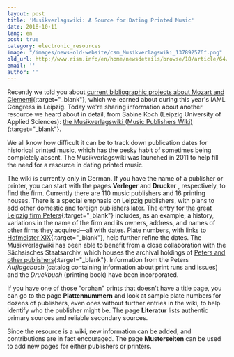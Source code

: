 ```yaml
---
layout: post
title: 'Musikverlagswiki: A Source for Dating Printed Music'
date: 2018-10-11
lang: en
post: true
category: electronic_resources
image: "/images/news-old-website/csm_Musikverlagswiki_137892576f.png"
old_url: http://www.rism.info/en/home/newsdetails/browse/18/article/64/musikverlagswiki-a-source-for-dating-printed-music.html
email: ''
author: ''
---
```


Recently we told you about [current bibliographic projects about Mozart and Clementi](/in_the_news/2018/09/20/current-mozart-and-clementi-projects.html){:target="_blank"}, which we learned about during this year's IAML Congress in Leipzig. Today we're sharing information about another resource we heard about in detail, from Sabine Koch (Leipzig University of Applied Sciences): [the Musikverlagswiki (Music Publishers Wiki)](http://www.musikdrucke.htwk-leipzig.de/wordpress/){:target="_blank"}.

We all know how difficult it can be to track down publication dates for historical printed music, which has the pesky habit of sometimes being completely absent. The Musikverlagswiki was launched in 2011 to help fill the need for a resource in dating printed music.

The wiki is currently only in German. If you have the name of a publisher or printer, you can start with the pages **Verleger** and **Drucker** , respectively, to find the firm. Currently there are 110 music publishers and 16 printing houses. There is a special emphasis on Leipzig publishers, with plans to add other domestic and foreign publishers later. The entry for [the great Leipzig firm Peters](http://www.musikdrucke.htwk-leipzig.de/wordpress/?p=2911){:target="_blank"} includes, as an example, a history, variations in the name of the firm and its owners, address, and names of other firms they acquired—all with dates. Plate numbers, with links to [Hofmeister XIX](http://www.hofmeister.rhul.ac.uk/2008/index.html){:target="_blank"}, help further refine the dates. The Musikverlagwiki has been able to benefit from a close collaboration with the Sächsisches Staatsarchiv, which houses the archival holdings of [Peters and other publishers](http://www.archiv.sachsen.de/archiv/bestand.jsp?oid=09.22&bestandid=21070){:target="_blank"}. Information from the Peters _Auflagebuch_ (catalog containing information about print runs and issues) and the _Druckbuch_ (printing book) have been incorporated.

If you have one of those "orphan" prints that doesn't have a title page, you can go to the page **Plattennummern** and look at sample plate numbers for dozens of publishers, even ones without further entries in the wiki, to help identify who the publisher might be. The page **Literatur** lists authentic primary sources and reliable secondary sources.

Since the resource is a wiki, new information can be added, and contributions are in fact encouraged. The page **Musterseiten** can be used to add new pages for either publishers or printers.
